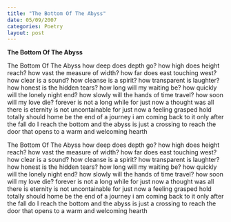```yaml
---
title: "The Bottom Of The Abyss"
date: 05/09/2007
categories: Poetry
layout: post
---
```


**The Bottom Of The Abyss**

The Bottom Of The Abyss
how deep does depth go?
how high does height reach?
how vast the measure of width?
how far does east touching west?
how clear is a sound?
how cleanse is a spirit?
how transparent is laughter?
how honest is the hidden tears?
how long will my waiting be?
how quickly will the lonely night end?
how slowly will the hands of time travel?
how soon will my love die?
forever is not a long while
for just now a thought was all there is
eternity is not uncontainable
for just now a feeling grasped hold totally
should home be the end of a journey
i am coming back to it
only after the fall
do I reach the bottom
and the abyss is just a crossing
to reach
the door that
opens to a warm
and welcoming
hearth

The Bottom Of The Abyss
how deep does depth go?
how high does height reach?
how vast the measure of width?
how far does east touching west?
how clear is a sound?
how cleanse is a spirit?
how transparent is laughter?
how honest is the hidden tears?
how long will my waiting be?
how quickly will the lonely night end?
how slowly will the hands of time travel?
how soon will my love die?
forever is not a long while
for just now a thought was all there is
eternity is not uncontainable
for just now a feeling grasped hold totally
should home be the end of a journey
i am coming back to it
only after the fall
do I reach the bottom
and the abyss is just a crossing
to reach
the door that
opens to a warm
and welcoming
hearth
